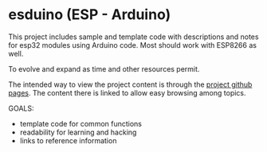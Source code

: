 # esduino (ESP - Arduino)

This project includes sample and template code with descriptions and notes for esp32 modules using Arduino code. Most should work with ESP8266 as well.

To evolve and expand as time and other resources permit.

The intended way to view the project content is through the [project github pages](https://mmerlin.github.io/esduino/). The content there is linked to allow easy browsing among topics.

GOALS:

* template code for common functions
* readability for learning and hacking
* links to reference information
